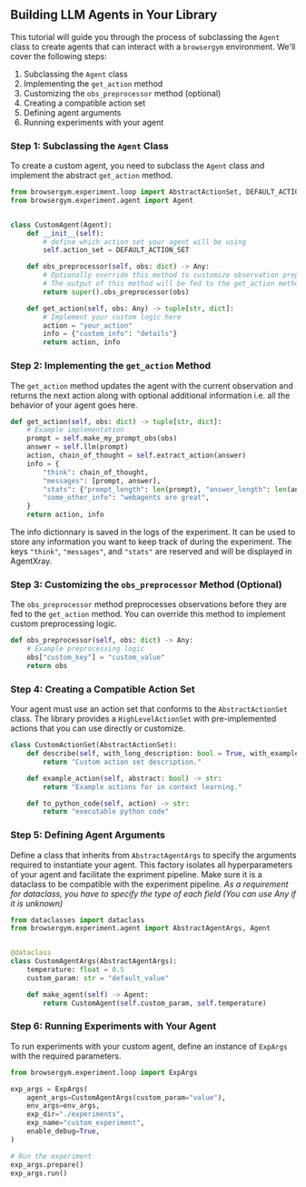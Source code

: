 ## Building LLM Agents in Your Library

This tutorial will guide you through the process of subclassing the `Agent` class to create agents that can interact with a `browsergym` environment. We'll cover the following steps:

1. Subclassing the `Agent` class
2. Implementing the `get_action` method
3. Customizing the `obs_preprocessor` method (optional)
4. Creating a compatible action set
5. Defining agent arguments
6. Running experiments with your agent

### Step 1: Subclassing the `Agent` Class

To create a custom agent, you need to subclass the `Agent` class and implement the abstract `get_action` method.

```python
from browsergym.experiment.loop import AbstractActionSet, DEFAULT_ACTION_SET
from browsergym.experiment.agent import Agent


class CustomAgent(Agent):
    def __init__(self):
        # define which action set your agent will be using
        self.action_set = DEFAULT_ACTION_SET

    def obs_preprocessor(self, obs: dict) -> Any:
        # Optionally override this method to customize observation preprocessing
        # The output of this method will be fed to the get_action method and also saved on disk.
        return super().obs_preprocessor(obs)

    def get_action(self, obs: Any) -> tuple[str, dict]:
        # Implement your custom logic here
        action = "your_action"
        info = {"custom_info": "details"}
        return action, info
```

### Step 2: Implementing the `get_action` Method

The `get_action` method updates the agent with the current observation and
returns the next action along with optional additional information i.e. all the
behavior of your agent goes here.

```python
def get_action(self, obs: dict) -> tuple[str, dict]:
    # Example implementation
    prompt = self.make_my_prompt_obs(obs)
    answer = self.llm(prompt)
    action, chain_of_thought = self.extract_action(answer)
    info = {
        "think": chain_of_thought,
        "messages": [prompt, answer],
        "stats": {"prompt_length": len(prompt), "answer_length": len(answer)},
        "some_other_info": "webagents are great",
    }
    return action, info
```

The info dictionnary is saved in the logs of the experiment. It can be used to
store any information you want to keep track of during the experiment. The keys
`"think"`, `"messages"`, and `"stats"` are reserved and will be displayed in AgentXray.

### Step 3: Customizing the `obs_preprocessor` Method (Optional)

The `obs_preprocessor` method preprocesses observations before they are fed to the `get_action` method. You can override this method to implement custom preprocessing logic.

```python
def obs_preprocessor(self, obs: dict) -> Any:
    # Example preprocessing logic
    obs["custom_key"] = "custom_value"
    return obs
```


### Step 4: Creating a Compatible Action Set

Your agent must use an action set that conforms to the `AbstractActionSet` class. The library provides a `HighLevelActionSet` with pre-implemented actions that you can use directly or customize.

```python
class CustomActionSet(AbstractActionSet):
    def describe(self, with_long_description: bool = True, with_examples: bool = True) -> str:
        return "Custom action set description."

    def example_action(self, abstract: bool) -> str:
        return "Example actions for in context learning."

    def to_python_code(self, action) -> str:
        return "executable python code"
```

### Step 5: Defining Agent Arguments

Define a class that inherits from `AbstractAgentArgs` to specify the arguments
required to instantiate your agent. This factory isolates all hyperparameters of
your agent and facilitate the expriment pipeline. Make sure it is a dataclass to
be compatible with the experiment pipeline. *As a requirement for dataclass, you
have to specify the type of each field (You can use Any if it is unknown)*

```python
from dataclasses import dataclass
from browsergym.experiment.agent import AbstractAgentArgs, Agent


@dataclass
class CustomAgentArgs(AbstractAgentArgs):
    temperature: float = 0.5
    custom_param: str = "default_value"

    def make_agent(self) -> Agent:
        return CustomAgent(self.custom_param, self.temperature)
```

### Step 6: Running Experiments with Your Agent

To run experiments with your custom agent, define an instance of `ExpArgs` with the required parameters.

```python
from browsergym.experiment.loop import ExpArgs

exp_args = ExpArgs(
    agent_args=CustomAgentArgs(custom_param="value"),
    env_args=env_args,
    exp_dir="./experiments",
    exp_name="custom_experiment",
    enable_debug=True,
)

# Run the experiment
exp_args.prepare()
exp_args.run()
```
